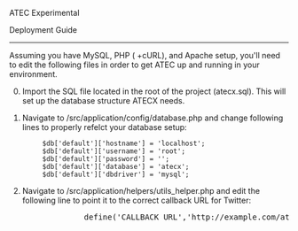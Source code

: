 ATEC Experimental





Deployment Guide
_______________________

Assuming you have MySQL, PHP ( +cURL), and Apache setup, you'll need to edit the following files
in order to get ATEC up and running in your environment.


0) Import the SQL file located in the root of the project (atecx.sql). This will set up the database
structure ATECX needs.

1) Navigate to /src/application/config/database.php and change following lines to properly 
refelct your database setup:

			$db['default']['hostname'] = 'localhost';
			$db['default']['username'] = 'root';
			$db['default']['password'] = '';
			$db['default']['database'] = 'atecx';
			$db['default']['dbdriver'] = 'mysql';

			
			
2) Navigate to /src/application/helpers/utils_helper.php and edit the following line to point it to the correct callback URL for Twitter:
<pre>
				define('CALLBACK_URL','http://example.com/atecx/callback'); // the callback URL for Twitter's OAuth</pre>
